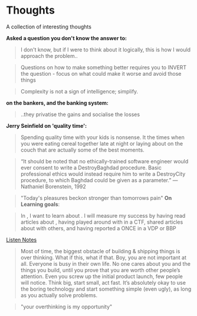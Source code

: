 # Thoughts

A collection of interesting thoughts 

__Asked a question you don't know the answer to:__
> I don't know, but if I were to think about it logically, this is how I would approach the problem..

> Questions on how to make something better requires you to INVERT the question - focus on what could make it worse and avoid those things

> Complexity is not a sign of intelligence; simplify.

__on the bankers, and the banking system:__
> ..they privatise the gains and socialise the losses

__Jerry Seinfield on 'quality time':__
> Spending quality time with your kids is nonsense. It the times when you were eating cereal together late at night or laying about on the couch that are actually some of the best moments.

> “It should be noted that no ethically-trained software engineer would ever consent to write a DestroyBaghdad procedure. Basic professional ethics would instead require him to write a DestroyCity procedure, to which Baghdad could be given as a parameter.” — Nathaniel Borenstein, 1992

> "Today's pleasures beckon stronger than tomorrows pain"
__On Learning goals__:

> In <Month>, I want to learn about <Vulnerability Class>. I will measure my success by having read <N> articles about <Vulnerability Class>, having played around with <Vulnerability Class> in a CTF, shared <N> articles about <Vulnerability Class> with others, and having reported a <Vulnerability Class> ONCE in a VDP or BBP 


[Listen Notes](https://broadcast.listennotes.com/the-boring-technology-behind-listen-notes-56697c2e347b)
> Most of time, the biggest obstacle of building & shipping things is over thinking. What if this, what if that. Boy, you are not important at all. Everyone is busy in their own life. No one cares about you and the things you build, until you prove that you are worth other people’s attention. Even you screw up the initial product launch, few people will notice. Think big, start small, act fast. It’s absolutely okay to use the boring technology and start something simple (even ugly), as long as you actually solve problems.

> "your overthinking is my opportunity"
